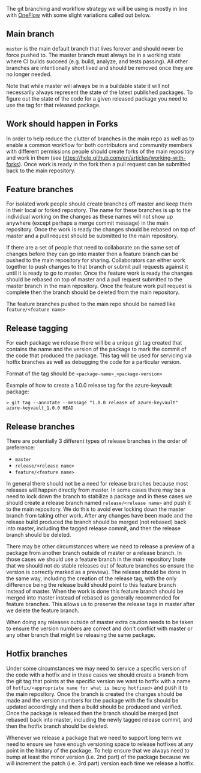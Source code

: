 The git branching and workflow strategy we will be using is mostly in line with [OneFlow](https://www.endoflineblog.com/oneflow-a-git-branching-model-and-workflow) with some slight variations called out below.

## Main branch

`master` is the main default branch that lives forever and should never be force pushed to. The master branch must always be in a working state where CI builds succeed (e.g. build, analyze, and tests passing).  All other branches are intentionally short lived and should be removed once they are no longer needed.

Note that while master will always be in a buildable state it will not necessarily always represent the state of the latest published packages. To figure out the state of the code for a given released package you need to use the tag for that released package.

## Work should happen in Forks

In order to help reduce the clutter of branches in the main repo as well as to enable a common workflow for both contributors and community members with different permissions people should create forks of the main repository and work in them (see https://help.github.com/en/articles/working-with-forks). Once work is ready in the fork then a pull request can be submitted back to the main repository.

## Feature branches

For isolated work people should create branches off master and keep them in their local or forked repostory. The name for these branches is up to the individual working on the changes as these names will not show up anywhere (except perhaps a merge commit message) in the main repository. Once the work is ready the changes should be rebased on top of master and a pull request should be submitted to the main repository.

If there are a set of people that need to collaborate on the same set of changes before they can go into master then a feature branch can be pushed to the main repository for sharing. Collaborators can either work together to push changes to that branch or submit pull requests against it until it is ready to go to master. Once the feature work is ready the changes should be rebased on top of master and a pull request submitted to the master branch in the main repository. Once the feature work pull request is complete then the branch should be deleted from the main repository.

The feature branches pushed to the main repo should be named like `feature/<feature name>`

## Release tagging

For each package we release there will be a unique git tag created that contains the name and the version of the package to mark the commit of the code that produced the package. This tag will be used for servicing via hotfix branches as well as debugging the code for a particular version.

Format of the tag should be `<package-name>_<package-version>`

Example of how to create a 1.0.0 release tag for the azure-keyvault package:

```
> git tag --annotate --message "1.0.0 release of azure-keyvault" azure-keyvault_1.0.0 HEAD
```

## Release branches

There are potentially 3 different types of release branches in the order of preference:
 - `master`
 - `release/<release name>`
 - `feature/<feature name>`

In general there should not be a need for release branches because most releases will happen directly from master. In some cases there may be a need to lock down the branch to stabilize a package and in these cases we should create a release branch named `release/<release name>` and push it to the main repository. We do this to avoid ever locking down the master branch from taking other work. After any changes have been made and the release build produced the branch should be merged (not rebased) back into master, including the tagged release commit, and then the release branch should be deleted.

There may be other circumstances where we need to release a preview of a package from another branch outside of master or a release branch. In those cases we should use a feature branch in the main repository (note that we should not do stable releases out of feature branches so ensure the version is correctly marked as a preview). The release should be done in the same way, including the creation of the release tag, with the only difference being the release build should point to this feature branch instead of master. When the work is done this feature branch should be merged into master instead of rebased as generally recommended for feature branches. This allows us to preserve the release tags in master after we delete the feature branch.

When doing any releases outside of master extra caution needs to be taken to ensure the version numbers are correct and don't conflict with master or any other branch that might be releasing the same package.

## Hotfix branches

Under some circumstances we may need to service a specific version of the code with a hotfix and in these cases we should create a branch from the git tag that points at the specific version we want to hotfix with a name of `hotfix/<appropriate name for what is being hotfixed>` and push it to the main repository. Once the branch is created the changes should be made and the version numbers for the package with the fix should be updated accordingly and then a build should be produced and verified. Once the package is released then the branch should be merged (not rebased) back into master, including the newly tagged release commit, and then the hotfix branch should be deleted.

Whenever we release a package that we need to support long term we need to ensure we have enough versioning space to release hotfixes at any point in the history of the package. To help ensure that we always need to bump at least the minor version (i.e. 2nd part) of the package because we will increment the patch (i.e. 3rd part) version each time we release a hotfix.